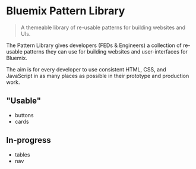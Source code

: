 # Bluemix Pattern Library

> A themeable library of re-usable patterns for building websites and UIs.

The Pattern Library gives developers (FEDs & Engineers) a collection of re-usable patterns they can use for building websites and user-interfaces for Bluemix.

The aim is for every developer to use consistent HTML, CSS, and JavaScript in as many places as possible in their prototype and production work.

## "Usable"

- buttons
- cards

## In-progress
- tables
- nav
